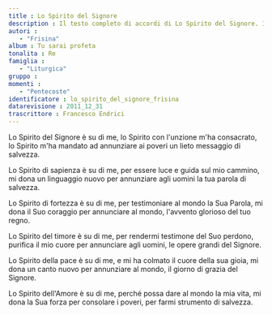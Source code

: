 ```yaml
--- 
title : Lo Spirito del Signore
description : Il testo completo di accordi di Lo Spirito del Signore. Inseriscila nel tuo canzoniere!
autori : 
   - "Frisina"
album : Tu sarai profeta
tonalita : Re
famiglia : 
   - "Liturgica"
gruppo : 
momenti : 
   - "Pentecoste"
identificatore : lo_spirito_del_signore_frisina
datarevisione : 2011_12_31
trascrittore : Francesco Endrici
--- 
```




Lo Spirito del Signore è su di me, 
lo Spirito con l'unzione m'ha consacrato,
lo Spirito m'ha mandato ad annunziare ai poveri
un lieto messaggio di salvezza.


Lo Spirito di sapienza è su di me, 
per essere luce e guida sul mio cammino,
mi dona un linguaggio nuovo
per annunziare agli uomini
la tua parola di salvezza.


Lo Spirito di fortezza è su di me, 
per testimoniare al mondo la Sua Parola,
mi dona il Suo coraggio per annunciare al mondo,
l'avvento glorioso del tuo regno.


Lo Spirito del timore è su di me, 
per rendermi testimone del Suo perdono,
purifica il mio cuore per annunciare agli uomini,
le opere grandi del Signore.


Lo Spirito della pace è su di me, 
e mi ha colmato il cuore della sua gioia,
mi dona un canto nuovo per annunziare al mondo,
il giorno di grazia del Signore.


Lo Spirito dell'Amore è su di me, 
perché possa dare al mondo la mia vita,
mi dona la Sua forza per consolare i poveri,
per farmi strumento di salvezza.


